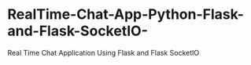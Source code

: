 # RealTime-Chat-App-Python-Flask-and-Flask-SocketIO-
Real Time Chat Application Using Flask and Flask SocketIO
